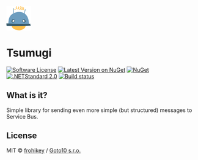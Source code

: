![Tsumugi](https://github.com/goto10hq/Tsumugi/raw/master/tsumugi-icon.png)

# Tsumugi

[![Software License](https://img.shields.io/badge/license-MIT-brightgreen.svg)](LICENSE.md)
[![Latest Version on NuGet](https://img.shields.io/nuget/v/Tsumugi.svg)](https://www.nuget.org/packages/Tsumugi/)
[![NuGet](https://img.shields.io/nuget/dt/Tsumugi.svg)](https://www.nuget.org/packages/Tsumugi/)
[![.NETStandard 2.0](https://img.shields.io/badge/.NETStandard-2.0-blue.svg)](https://github.com/dotnet/standard/blob/master/docs/versions/netstandard2.0.md)
[![Build status](https://frohikey.visualstudio.com/Goto10/_apis/build/status/NUGET/Tsumugi)](https://frohikey.visualstudio.com/Goto10/_build/latest?definitionId=230)

## What is it?

Simple library for sending even more simple (but structured) messages to Service Bus.

## License

MIT © [frohikey](http://frohikey.com) / [Goto10 s.r.o.](http://www.goto10.cz)
